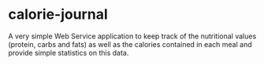 # calorie-journal

A very simple Web Service application to keep track of the nutritional values (protein, carbs and fats) as well as the calories contained in each meal and provide simple statistics on this data.
